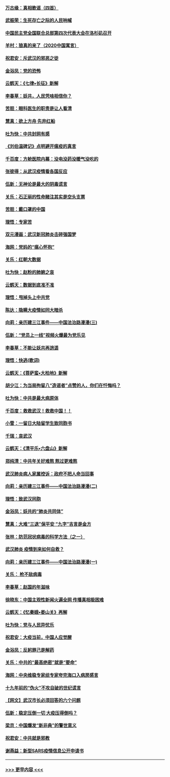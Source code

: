 #### [万古缘：真相歌谣（四首）](../pages/nsc993/n11856263.md?t=02100733) 
#### [武振荣：生死存亡之际的人民呐喊](../pages/nsc993/n11856256.md?t=02100733) 
#### [中国民主党全国联合总部第四次代表大会在洛杉矶召开](../pages/nsc993/n11856344.md?t=02100733) 
#### [羊村：狼真的来了（2020中国寓言）](../pages/nsc993/n11856229.md?t=02100733) 
#### [祝君安：斥武汉的邪恶之徒](../pages/nsc993/n11855861.md?t=02100733) 
#### [金浴凤：党的恐怖](../pages/nsc993/n11855849.md?t=02100733) 
#### [云鹤天：《七律▪长征》新解](../pages/nsc993/n11855479.md?t=02100733) 
#### [李春草：妖共，人民凭啥相信你？](../pages/nsc993/n11855196.md?t=02100733) 
#### [苦胆：眼科医生的职责是让人看清](../pages/nsc993/n11853840.md?t=02100733) 
#### [慧真：欲上方舟 先弃红船](../pages/nsc993/n11853483.md?t=02100733) 
#### [吐为快：中共封网有感](../pages/nsc993/n11852575.md?t=02100733) 
#### [《刘伯温碑记》点明避开瘟疫的真言](../pages/nsc993/n11852128.md?t=02100733) 
#### [千百度：方舱医院内幕：没电没药没暖气没吃的](../pages/nsc993/n11850211.md?t=02100733) 
#### [张彼得：从武汉疫情看各国反应](../pages/nsc993/n11850102.md?t=02100733) 
#### [伍新：无神论是最大的阴毒谎言](../pages/nsc993/n11846129.md?t=02100733) 
#### [关乐：石正丽的性命赌注其实是空头支票](../pages/nsc993/n11846109.md?t=02100733) 
#### [苦胆：戴口罩的中国](../pages/nsc993/n11845576.md?t=02100733) 
#### [理悟：专家苦](../pages/nsc993/n11845564.md?t=02100733) 
#### [双元漫画：武汉新冠肺炎击碎强国梦](../pages/nsc993/n11843320.md?t=02100733) 
#### [海网：党妈的“瘟心怀抱”](../pages/nsc993/n11840740.md?t=02100733) 
#### [关乐：红朝大数据](../pages/nsc993/n11840675.md?t=02100733) 
#### [吐为快：赵粉的肺腑之哀](../pages/nsc993/n11840618.md?t=02100733) 
#### [云鹤天：数据到底准不准](../pages/nsc993/n11840325.md?t=02100733) 
#### [理悟：甩掉头上中共党](../pages/nsc993/n11838826.md?t=02100733) 
#### [陈达：隐瞒大疫情如同大暗杀](../pages/nsc993/n11838771.md?t=02100733) 
#### [向莉：亲历建三江事件——中国法治路漫漫(三)](../pages/nsc993/n11831825.md?t=02100733) 
#### [伍新：“党员上一线”视频火爆最为党乐见](../pages/nsc993/n11838200.md?t=02100733) 
#### [李春草：不能让妖共再逍遥](../pages/nsc993/n11838102.md?t=02100733) 
#### [理悟：快逃(歌词)](../pages/nsc993/n11838083.md?t=02100733) 
#### [云鹤天：《菩萨蛮▪大柏地》新解](../pages/nsc993/n11838059.md?t=02100733) 
#### [胡少江：为当局拘留八“造谣者”点赞的人，你们在忏悔吗？](../pages/nsc993/n11836801.md?t=02100733) 
#### [吐为快：中共是最大病原体](../pages/nsc993/n11836748.md?t=02100733) 
#### [千百度：救救武汉！救救中国！！](../pages/nsc993/n11836145.md?t=02100733) 
#### [小雪：一留日大陆留学生致同胞书](../pages/nsc993/n11834624.md?t=02100733) 
#### [千瑞：哀武汉](../pages/nsc993/n11833647.md?t=02100733) 
#### [云鹤天：《清平乐▪六盘山》新解](../pages/nsc993/n11833611.md?t=02100733) 
#### [郑纯清：中共年关好难熬 熬过更难熬](../pages/nsc993/n11833489.md?t=02100733) 
#### [武汉肺炎病人家属控诉：政府不把人命当回事](../pages/nsc993/n11833205.md?t=02100733) 
#### [向莉：亲历建三江事件——中国法治路漫漫(二)](../pages/nsc993/n11829102.md?t=02100733) 
#### [理悟：致武汉同胞](../pages/nsc993/n11831522.md?t=02100733) 
#### [金浴凤：妖共的“肺炎共同体”](../pages/nsc993/n11829448.md?t=02100733) 
#### [慧真：大难“三退”保平安 “九字”吉言是金方](../pages/nsc993/n11829501.md?t=02100733) 
#### [张林：防范冠状病毒的科学方法（之一）](../pages/nsc993/n11828618.md?t=02100733) 
#### [武汉肺炎 疫情到来如何自救？](../pages/nsc993/n11827632.md?t=02100733) 
#### [向莉：亲历建三江事件——中国法治路漫漫(一)](../pages/nsc993/n11827190.md?t=02100733) 
#### [关乐： 枪不敌病毒](../pages/nsc993/n11826746.md?t=02100733) 
#### [李春草：赵国的年滋味](../pages/nsc993/n11826321.md?t=02100733) 
#### [徐晓东：中国主观性新闻火遍全网 传播真相极困难](../pages/nsc993/n11826508.md?t=02100733) 
#### [云鹤天：《忆秦娥▪娄山关》再解](../pages/nsc993/n11824682.md?t=02100733) 
#### [吐为快：党与人民异忧乐](../pages/nsc993/n11824660.md?t=02100733) 
#### [祝君安：大疫当前，中国人应觉醒](../pages/nsc993/n11821946.md?t=02100733) 
#### [金浴凤：反躬罪己是解药](../pages/nsc993/n11820280.md?t=02100733) 
#### [关乐：中共的“最高绝密”就是“要命”](../pages/nsc993/n11816946.md?t=02100733) 
#### [海网：中央维稳专家组专家夸完海口入病房感言](../pages/nsc993/n11815138.md?t=02100733) 
#### [十九年前的“伪火”不攻自破的世纪谎言](../pages/nsc993/n11813238.md?t=02100733) 
#### [【网文】武汉市长必须回答的六个问题](../pages/nsc993/n11813848.md?t=02100733) 
#### [伍新：稳定压倒一切 大疫压得倒吗？](../pages/nsc993/n11812634.md?t=02100733) 
#### [梁京：中国爆发“新非典”的警世意义](../pages/nsc993/n11812554.md?t=02100733) 
#### [祝君安：中共就是邪教](../pages/nsc993/n11812431.md?t=02100733) 
#### [谢燕益：新型SARS疫情信息公开申请书](../pages/nsc993/n11808840.md?t=02100733) 

----
#### [ >>> 更早内容 <<< ](../indexes/nsc993-earlier.md)
